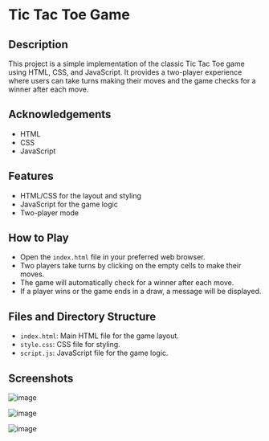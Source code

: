 
# Tic Tac Toe Game

## Description
This project is a simple implementation of the classic Tic Tac Toe game using HTML, CSS, and JavaScript. It provides a two-player experience where users can take turns making their moves and the game checks for a winner after each move.
## Acknowledgements
- HTML
- CSS 
- JavaScript

## Features
- HTML/CSS for the layout and styling
- JavaScript for the game logic
- Two-player mode

## How to Play
- Open the `index.html` file in your preferred web browser.
- Two players take turns by clicking on the empty cells to make their moves.
- The game will automatically check for a winner after each move.
- If a player wins or the game ends in a draw, a message will be displayed.

## Files and Directory Structure
- `index.html`: Main HTML file for the game layout.
- `style.css`: CSS file for styling.
- `script.js`: JavaScript file for the game logic.

## Screenshots
![image](https://github.com/vineet-53/tic-tac-toe-game/assets/116667797/cab1b84a-96cd-4668-83d5-e1736cedff2a)

![image](https://github.com/vineet-53/tic-tac-toe-game/assets/116667797/ba8d3dc4-67a0-4fdb-afb9-0ccb538c02d8)

![image](https://github.com/vineet-53/tic-tac-toe-game/assets/116667797/269c0a9f-7222-4cb0-be76-04c6085449ec)
